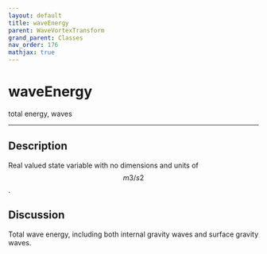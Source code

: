```yaml
---
layout: default
title: waveEnergy
parent: WaveVortexTransform
grand_parent: Classes
nav_order: 176
mathjax: true
---
```


#  waveEnergy

total energy, waves


---

## Description
Real valued state variable with no dimensions and units of $$m3/s2$$.

## Discussion

Total wave energy, including both internal gravity waves and surface gravity waves.

